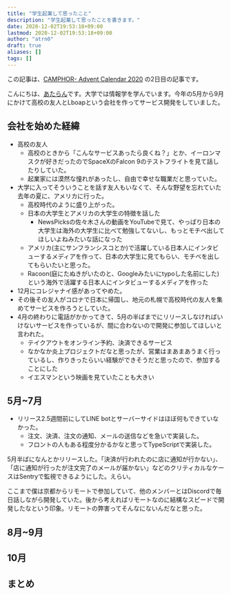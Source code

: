 ```yaml
---
title: "学生起業して思ったこと"
description: "学生起業して思ったことを書きます。"
date: 2020-12-02T19:53:18+09:00
lastmod: 2020-12-02T19:53:18+09:00
author: "atrn0"
draft: true
aliases: []
tags: []
---
```


この記事は、[CAMPHOR- Advent Calendar 2020](https://advent.camph.net/) の2日目の記事です。

こんにちは、[あたらん](/about)です。大学では情報学を学んでいます。今年の5月から9月にかけて高校の友人とLboapという会社を作ってサービス開発をしていました。

## 会社を始めた経緯

- 高校の友人
  - 高校のときから「こんなサービスあったら良くね？」とか、イーロンマスクが好きだったのでSpaceXのFalcon 9のテストフライトを見て話したりしていた。
  - 起業家には漠然な憧れがあったし、自由で幸せな職業だと思っていた。
- 大学に入ってそういうことを話す友人もいなくて、そんな野望を忘れていた去年の夏に、アメリカに行った。
  - 高校時代のように盛り上がった。
  - 日本の大学生とアメリカの大学生の特徴を話した
    - NewsPicksの佐々木さんの動画をYouTubeで見て、やっぱり日本の大学生は海外の大学生に比べて勉強してないし、もっとモチベ出してほしいよねみたいな話になった
  - アメリカ(主にサンフランシスコとか)で活躍している日本人にインタビューするメディアを作って、日本の大学生に見てもらい、モチベを出してもらいたいと思った。
  - Racoon(庭にたぬきがいたのと、Googleみたいにtypoした名前にした)という海外で活躍する日本人にインタビューするメディアを作った
- 12月にコレジャナイ感があってやめた。
- その後その友人がコロナで日本に帰国し、地元の札幌で高校時代の友人を集めてサービスを作ろうとしていた。
- 4月の終わりに電話がかかってきて、5月の半ばまでにリリースしなければいけないサービスを作っているが、間に合わないので開発に参加してほしいと言われた。
  - テイクアウトをオンライン予約、決済できるサービス
  - なかなか炎上プロジェクトだなと思ったが、営業はまあまあうまく行っているし、作りきったらいい経験ができそうだと思ったので、参加することにした
  - イエスマンという映画を見ていたことも大きい

## 5月~7月

- リリース2.5週間前にしてLINE botとサーバーサイドはほぼ何もできていなかった。
  - 注文、決済、注文の通知、メールの送信などを急いで実装した。
  - フロントの人もある程度分かるかなと思ってTypeScriptで実装した。

5月半ばになんとかリリースした。「決済が行われたのに店に通知が行かない」、「店に通知が行ったが注文完了のメールが届かない」などのクリティカルなケースはSentryで監視できるようにした。えらい。

ここまで僕は京都からリモートで参加していて、他のメンバーとはDiscordで毎日話しながら開発していた。後から考えればリモートなのに結構なスピードで開発したなという印象。リモートの弊害ってそんなにないんだなと思った。

## 8月~9月

## 10月

## まとめ

